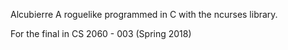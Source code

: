 Alcubierre
A roguelike programmed in C with the ncurses library.

For the final in CS 2060 - 003 (Spring 2018)

